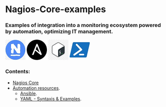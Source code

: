 # Nagios-Core-examples 
### Examples of integration into a monitoring ecosystem powered by automation, optimizing IT management.
![](/images/nagios_logo_64.jpg) ![](/images/ansible_logo_64.jpg) ![](/images/bash_logo_64.jpg) ![](/images/powershell_logo_64.jpg)
### Contents:
- [Nagios Core](/Nagios-Core)
- [Automation resources](/automation-resources).
    - [Ansible](/automation-resources/Ansible).
    - [YAML - Syntaxis & Examples](/automation-resources/YAML-syntaxis-and-examples).
